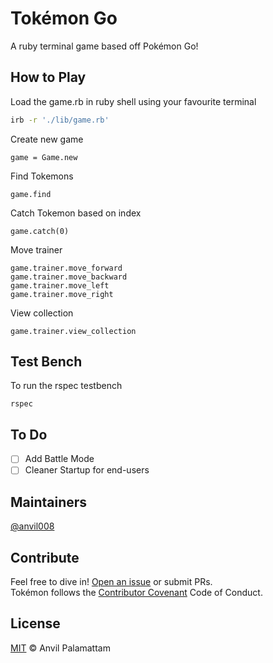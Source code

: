 # Tokémon Go

A ruby terminal game based off Pokémon Go!

## How to Play

Load the game.rb in ruby shell using your favourite terminal  
```bash
irb -r './lib/game.rb'  
```

Create new game  
```
game = Game.new
```

Find Tokemons  
```
game.find
```

Catch Tokemon based on index  
```
game.catch(0)
```

Move trainer  
```
game.trainer.move_forward  
game.trainer.move_backward  
game.trainer.move_left  
game.trainer.move_right  
```

View collection  
```
game.trainer.view_collection
```

## Test Bench

To run the rspec testbench  
```
rspec
```

## To Do

- [ ] Add Battle Mode
- [ ] Cleaner Startup for end-users

## Maintainers

[@anvil008](https://github.com/anvil008)

## Contribute

Feel free to dive in! [Open an issue](https://github.com/anvil008/tokemons/issues/new) or submit PRs.  
Tokémon follows the [Contributor Covenant](http://contributor-covenant.org/version/1/3/0/) Code of Conduct.

## License

[MIT](LICENSE) © Anvil Palamattam
